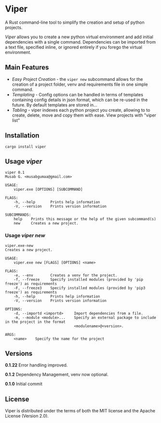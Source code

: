 # Viper

A Rust command-line tool to simplify the creation and setup of python projects.

*Viper* allows you to create a new python virtual environment and add initial dependencies with a single command. Dependencies can be imported from a text file, specified inline, or ignored entirely if you forego the virtual environment.

## Main Features
- *Easy Project Creation* - the `viper new` subcommand allows for the creation of a project folder, venv and requirements file in one simple command.
- *Templating* - Config options can be handled in terms of templates containing config details in json format, which can be re-used in the future. By default templates are stored in...
- *Tabling* - viper indexes each python project you create, allowing to to create, delete, move and copy them with ease. View projects with "viper list"

## Installation
```
cargo install viper
```
## Usage *viper*
```
viper 0.1
Musab G. <musabgumaa@gmail.com>

USAGE:
    viper.exe [OPTIONS] [SUBCOMMAND]

FLAGS:
    -h, --help       Prints help information
    -V, --version    Prints version information

SUBCOMMANDS:
    help    Prints this message or the help of the given subcommand(s)
    new     Creates a new project.
```
### Usage *viper new*
```
viper.exe-new 
Creates a new project.

USAGE:
    viper.exe new [FLAGS] [OPTIONS] <name>

FLAGS:
    -e, --env        Creates a venv for the project.
    -f, --freeze     Specify installed modules (provided by 'pip freeze') as requirements
    -F, --freeze3    Specify installed modules (provided by 'pip3 freeze') as requirements
    -h, --help       Prints help information
    -V, --version    Prints version information

OPTIONS:
    -d, --importd <importd>     Import dependencies from a file.
    -m, --module <module>...    Specify an external package to include in the project in the format
                                <modulename>@<version>.

ARGS:
    <name>    Specify the name for the project
```

## Versions
**0.1.22**  Error handling improved.

**0.1.2**  Dependency Management, venv now optional.

**0.1.0**  Initial commit

## License
Viper is distributed under the terms of both the MIT license and the Apache License (Version 2.0).
